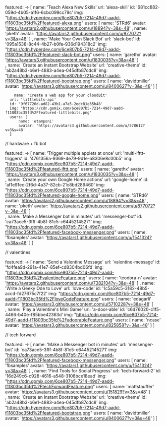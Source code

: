  featured: -> [
      name: 'Teach Alexa New Skills'
      url: 'alexa-skill'
      id: '681cc882-059d-4b05-a1f6-6cbc099cc79c'
      img: "https://cdn.hyperdev.com/6ce807b5-7214-49d7-aadd-f11803bc35fd%2Ffeatured-alexa.png"
      users: [
          name: 'STRd6'
          avatar: 'https://avatars2.githubusercontent.com/u/18894?v=3&s=48'
        ,
          name: 'pketh'
          avatar: 'https://avatars2.githubusercontent.com/u/877072?v=3&s=48'
      ]
    ,
      name: 'Make Your Own Slack Bot'
      url: 'slack-bot'
      id: '095a1538-8c44-4b27-b0fe-936d194318c2'
      img: "https://cdn.hyperdev.com/6ce807b5-7214-49d7-aadd-f11803bc35fd%2Ffeatured-slack-bot.png"
      users: [
          name: 'garethx'
          avatar: 'https://avatars3.githubusercontent.com/u/1830035?v=3&s=48'
      ]      
    ,
      name: 'Create an Instant Bootstrap Website'
      url: 'creative-theme'
      id: 'ab2a48b3-b6e1-4883-a4ea-045dfb87cdc8'
      img: "https://cdn.hyperdev.com/6ce807b5-7214-49d7-aadd-f11803bc35fd%2Ffeatured-bootstrap.png"
      users: [
          name: 'davidtmiller'
          avatar: 'https://avatars3.githubusercontent.com/u/8400627?v=3&s=48'
      ]
  ]
  
  
  
        name: 'Create a web app for your cloudBit'
      url: 'littlebits-api'
      id: '9f67720d-ad82-43b1-a7a5-2edc81e35b48'
      img: "https://cdn.gomix.com/6ce807b5-7214-49d7-aadd-f11803bc35fd%2Ffeatured-littlebits.png"
      users: [
          name: 'etamponi'
          avatar: 'https://avatars3.githubusercontent.com/u/578612?v=3&s=48'
      ]
      
      
// hardware + fb bot

  featured: -> [
      name: 'Trigger multiple applets at once'
      url: 'multi-ifttt-triggers'
      id: '4761356a-9369-4e79-9d1e-a8306e8c00b5'
      img: "https://cdn.gomix.com/6ce807b5-7214-49d7-aadd-f11803bc35fd%2Ffeatured-ifttt.png"
      users: [
          name: 'garethx'
          avatar: 'https://avatars3.githubusercontent.com/u/1830035?v=3&s=48'
      ]      
    ,
      name: 'Create your own Google Home actions'
      url: 'google-home'
      id: 'af1e91ec-2f6d-4a37-82cb-21c8bd289460'
      img: "https://cdn.gomix.com/6ce807b5-7214-49d7-aadd-f11803bc35fd%2Ffeatured-google-home.png"
      users: [
          name: 'STRd6'
          avatar: 'https://avatars2.githubusercontent.com/u/18894?v=3&s=48'
        ,
          name: 'pketh'
          avatar: 'https://avatars2.githubusercontent.com/u/877072?v=3&s=48'
      ]      
    ,
      name: 'Make a Messenger bot in minutes'
      url: 'messenger-bot'
      id: 'ca73ace5-3fff-4b8f-81c5-c64452145271'
      img: "https://cdn.gomix.com/6ce807b5-7214-49d7-aadd-f11803bc35fd%2Ffeatured-facebook-messenger.png"
      users: [
          name: 'fbsamples'
          avatar: 'https://avatars1.githubusercontent.com/u/1541324?v=3&s=48'
      ]
  ]
      
    
// valentines

  featured: -> [
      name: 'Send a Valentine Message'
      url: 'valentine-message'
      id: 'fd4fea9d-291a-41e7-85ef-cd8304bd06fd'
      img: "https://cdn.gomix.com/6ce807b5-7214-49d7-aadd-f11803bc35fd%2FvalentineFeature.png"
      users: [
          name: 'teodora-n'
          avatar: 'https://avatars2.githubusercontent.com/u/7382104?v=3&s=48'
      ]
    ,
      name: 'Write a Geeky Ode to Love'
      url: 'love-code'
      id: '1c5a59c5-3182-48b5-accd-fd27675c7f22'
      img: "https://cdn.gomix.com/6ce807b5-7214-49d7-aadd-f11803bc35fd%2FloveCodeFeature.png"
      users: [
          name: 'edagarli'
          avatar: 'https://avatars3.githubusercontent.com/u/5710228?v=3&s=48'
      ]      
    ,
      name: 'Play a Valentine\'s Mini Game'
      url: 'a-door-able'
      id: 'c6d76020-c1f5-4466-b40e-f85bbe42363d'
      img: "https://cdn.gomix.com/6ce807b5-7214-49d7-aadd-f11803bc35fd%2FadoorableFeature.png"
      users: [
          name: 'ncase'
          avatar: 'https://avatars3.githubusercontent.com/u/825858?v=3&s=48'
      ]
  ]
  
  // tech forward
  
  featured: -> [
      name: 'Make a Messenger bot in minutes'
      url: 'messenger-bot'
      id: 'ca73ace5-3fff-4b8f-81c5-c64452145271'
      img: "https://cdn.gomix.com/6ce807b5-7214-49d7-aadd-f11803bc35fd%2Ffeatured-facebook-messenger.png"
      users: [
          name: 'fbsamples'
          avatar: 'https://avatars1.githubusercontent.com/u/1541324?v=3&s=48'
      ]
    ,
      name: 'Find Tools for Social Progress'
      url: 'tech-forward-2'
      id: '16d249c6-c928-4616-a548-3108bce18ead'
      img: "https://cdn.gomix.com/6ce807b5-7214-49d7-aadd-f11803bc35fd%2FtechForwardFeature.png"
      users: [
          name: 'mattstauffer'
          avatar: 'https://avatars3.githubusercontent.com/u/151829?v=3&s=48'
      ]      
    ,
      name: 'Create an Instant Bootstrap Website'
      url: 'creative-theme'
      id: 'ab2a48b3-b6e1-4883-a4ea-045dfb87cdc8'
      img: "https://cdn.hyperdev.com/6ce807b5-7214-49d7-aadd-f11803bc35fd%2Ffeatured-bootstrap.png"
      users: [
          name: 'davidtmiller'
          avatar: 'https://avatars3.githubusercontent.com/u/8400627?v=3&s=48'
      ]
  ] 